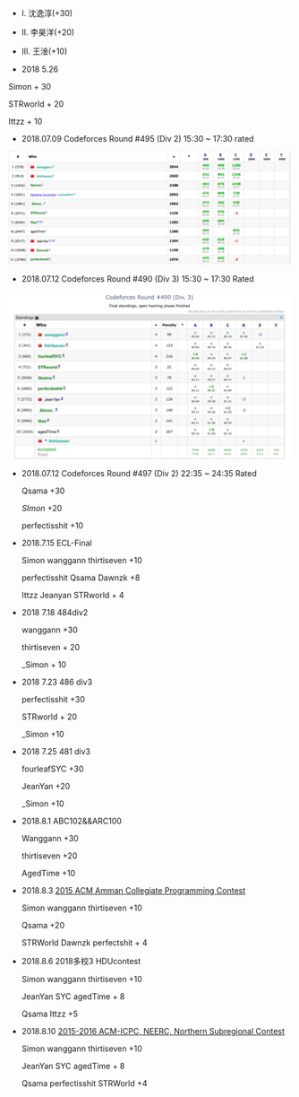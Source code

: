 

-   I. 沈逸淳(+30)
-   II. 李昊洋(+20)
-   III. 王淦(+10)



-   2018 5.26

   Simon + 30

STRworld + 20

Ittzz + 10

-   2018.07.09		Codeforces Round #495 (Div 2) 15:30 ~ 17:30 rated

![](./Pic/2018-07-09.jpg)



-   2018.07.12		Codeforces Round #490 (Div 3) 15:30 ~ 17:30 Rated

![](./Pic/2018-07-12.jpg)

- 2018.07.12		Codeforces Round #497 (Div 2) 22:35 ~ 24:35 Rated

  Qsama +30

  _SImon_ +20

  perfectisshit +10

- 2018.7.15 ECL-Final

    Simon wanggann thirtiseven +10

    perfectisshit Qsama Dawnzk +8

    Ittzz Jeanyan STRworld + 4

- 2018 7.18 484div2

    wanggann +30

    thirtiseven + 20

    _Simon + 10

- 2018 7.23 486 div3

    perfectisshit +30

    STRworld + 20

    _Simon +10

- 2018 7.25 481 div3

    fourleafSYC +30

    JeanYan +20

    _Simon +10

- 2018.8.1 ABC102&&ARC100 

    Wanggann +30

    thirtiseven +20

    AgedTime +10

- 2018.8.3 [2015 ACM Amman Collegiate Programming Contest](http://codeforces.com/gym/100712)

    Simon wanggann thirtiseven +10

    Qsama +20

    STRWorld Dawnzk perfectshit + 4

- 2018.8.6 2018多校3 HDUcontest

    Simon wanggann thirtiseven +10

    JeanYan SYC agedTime + 8

    Qsama Ittzz +5

- 2018.8.10 [2015-2016 ACM-ICPC, NEERC, Northern Subregional Contest](http://codeforces.com/gym/100801)

    Simon wanggann thirtiseven +10

    JeanYan SYC agedTime + 8

    Qsama perfectisshit STRWorld +4